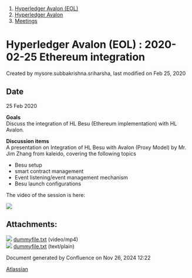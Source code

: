 1. [Hyperledger Avalon (EOL)](index.html)
2. [Hyperledger Avalon](Hyperledger-Avalon_17301509.html)
3. [Meetings](Meetings_17301616.html)

# Hyperledger Avalon (EOL) : 2020-02-25 Ethereum integration

Created by mysore.subbakrishna.sriharsha, last modified on Feb 25, 2020

## Date

25 Feb 2020

**Goals**  
Discuss the integration of HL Besu (Ethereum implementation) with HL Avalon.

**Discussion items**  
A presentation on Integration of HL Besu with Avalon (Proxy Model) by Mr. Jim Zhang from kaleido, covering the following topics

- Besu setup
- smart contract management
- Event listening/event management mechanism
- Besu launch configurations

The video of the session is here:

**[![](attachments/thumbnails/17301685/17301687)](attachments/17301685/17301687.txt)**

## Attachments:

![](images/icons/bullet_blue.gif) [dummyfile.txt](attachments/17301685/17301807.txt) (video/mp4)  
![](images/icons/bullet_blue.gif) [dummyfile.txt](attachments/17301685/17301687.txt) (text/plain)

Document generated by Confluence on Nov 26, 2024 12:22

[Atlassian](http://www.atlassian.com/)
